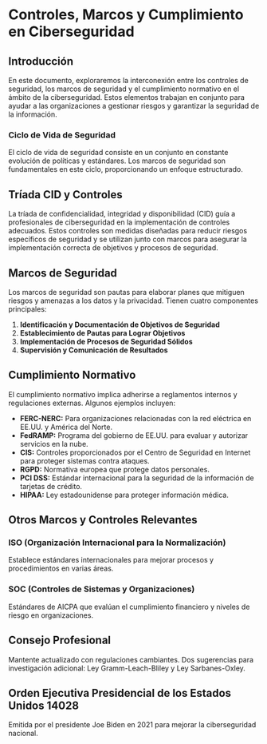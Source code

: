 # Controles, Marcos y Cumplimiento en Ciberseguridad

## Introducción

En este documento, exploraremos la interconexión entre los controles de seguridad, los marcos de seguridad y el cumplimiento normativo en el ámbito de la ciberseguridad. Estos elementos trabajan en conjunto para ayudar a las organizaciones a gestionar riesgos y garantizar la seguridad de la información.

### Ciclo de Vida de Seguridad

El ciclo de vida de seguridad consiste en un conjunto en constante evolución de políticas y estándares. Los marcos de seguridad son fundamentales en este ciclo, proporcionando un enfoque estructurado.

## Tríada CID y Controles

La tríada de confidencialidad, integridad y disponibilidad (CID) guía a profesionales de ciberseguridad en la implementación de controles adecuados. Estos controles son medidas diseñadas para reducir riesgos específicos de seguridad y se utilizan junto con marcos para asegurar la implementación correcta de objetivos y procesos de seguridad.

## Marcos de Seguridad

Los marcos de seguridad son pautas para elaborar planes que mitiguen riesgos y amenazas a los datos y la privacidad. Tienen cuatro componentes principales:

1. **Identificación y Documentación de Objetivos de Seguridad**
2. **Establecimiento de Pautas para Lograr Objetivos**
3. **Implementación de Procesos de Seguridad Sólidos**
4. **Supervisión y Comunicación de Resultados**

## Cumplimiento Normativo

El cumplimiento normativo implica adherirse a reglamentos internos y regulaciones externas. Algunos ejemplos incluyen:

- **FERC-NERC:** Para organizaciones relacionadas con la red eléctrica en EE.UU. y América del Norte.
- **FedRAMP:** Programa del gobierno de EE.UU. para evaluar y autorizar servicios en la nube.
- **CIS:** Controles proporcionados por el Centro de Seguridad en Internet para proteger sistemas contra ataques.
- **RGPD:** Normativa europea que protege datos personales.
- **PCI DSS:** Estándar internacional para la seguridad de la información de tarjetas de crédito.
- **HIPAA:** Ley estadounidense para proteger información médica.

## Otros Marcos y Controles Relevantes

### ISO (Organización Internacional para la Normalización)

Establece estándares internacionales para mejorar procesos y procedimientos en varias áreas.

### SOC (Controles de Sistemas y Organizaciones)

Estándares de AICPA que evalúan el cumplimiento financiero y niveles de riesgo en organizaciones.

## Consejo Profesional

Mantente actualizado con regulaciones cambiantes. Dos sugerencias para investigación adicional: Ley Gramm-Leach-Bliley y Ley Sarbanes-Oxley.

## Orden Ejecutiva Presidencial de los Estados Unidos 14028

Emitida por el presidente Joe Biden en 2021 para mejorar la ciberseguridad nacional.
